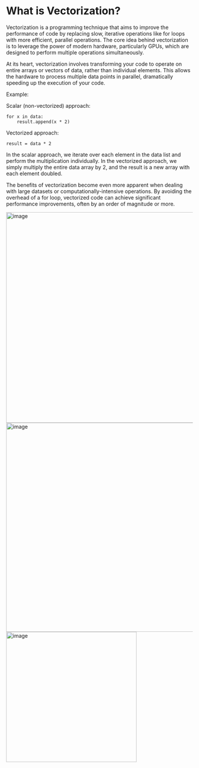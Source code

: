 # What is Vectorization?

Vectorization is a programming technique that aims to improve the performance of code by replacing slow, iterative operations like for loops with more efficient, parallel operations. The core idea behind vectorization is to leverage the power of modern hardware, particularly GPUs, which are designed to perform multiple operations simultaneously.

At its heart, vectorization involves transforming your code to operate on entire arrays or vectors of data, rather than individual elements. This allows the hardware to process multiple data points in parallel, dramatically speeding up the execution of your code.

Example:

Scalar (non-vectorized) approach:

    for x in data:
        result.append(x * 2)

Vectorized approach:

    result = data * 2

In the scalar approach, we iterate over each element in the data list and perform the multiplication individually. In the vectorized approach, we simply multiply the entire data array by 2, and the result is a new array with each element doubled.

The benefits of vectorization become even more apparent when dealing with large datasets or computationally-intensive operations. By avoiding the overhead of a for loop, vectorized code can achieve significant performance improvements, often by an order of magnitude or more.



<img width="569" alt="image" src="https://github.com/user-attachments/assets/df368802-b4e9-4ad3-9095-21a0a658a352">

<img width="565" alt="image" src="https://github.com/user-attachments/assets/eda845be-31ae-4eb7-87fa-b43cd7409df4">

<img width="352" alt="image" src="https://github.com/user-attachments/assets/a759dd3e-a1ce-4704-a2ab-dc3e3b380220">

